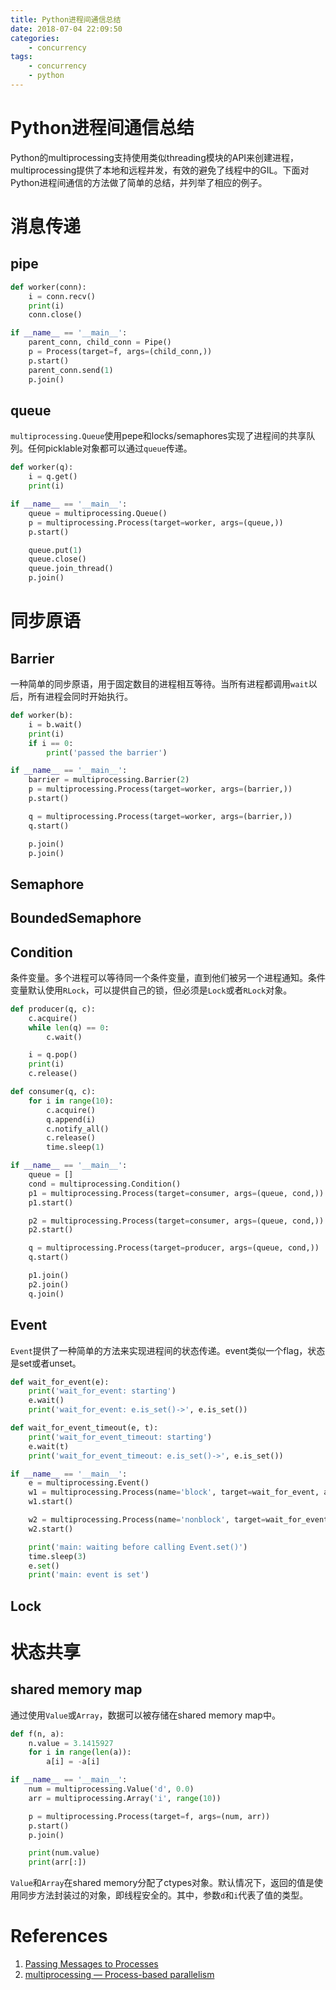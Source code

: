 ```yaml
---
title: Python进程间通信总结
date: 2018-07-04 22:09:50
categories:
    - concurrency
tags:
    - concurrency
    - python
---
```


# Python进程间通信总结

Python的multiprocessing支持使用类似threading模块的API来创建进程，multiprocessing提供了本地和远程并发，有效的避免了线程中的GIL。下面对Python进程间通信的方法做了简单的总结，并列举了相应的例子。

# 消息传递

## pipe

```python
def worker(conn):
    i = conn.recv()
    print(i)
    conn.close()

if __name__ == '__main__':
    parent_conn, child_conn = Pipe()
    p = Process(target=f, args=(child_conn,))
    p.start()
    parent_conn.send(1)
    p.join()
```

## queue

`multiprocessing.Queue`使用pepe和locks/semaphores实现了进程间的共享队列。任何picklable对象都可以通过`queue`传递。

```python
def worker(q):
    i = q.get()
    print(i)

if __name__ == '__main__':
    queue = multiprocessing.Queue()
    p = multiprocessing.Process(target=worker, args=(queue,))
    p.start()

    queue.put(1)
    queue.close()
    queue.join_thread()
    p.join()
```

# 同步原语

## Barrier

一种简单的同步原语，用于固定数目的进程相互等待。当所有进程都调用`wait`以后，所有进程会同时开始执行。

```python
def worker(b):
    i = b.wait()
    print(i)
    if i == 0:
        print('passed the barrier')

if __name__ == '__main__':
    barrier = multiprocessing.Barrier(2)
    p = multiprocessing.Process(target=worker, args=(barrier,))
    p.start()

    q = multiprocessing.Process(target=worker, args=(barrier,))
    q.start()

    p.join()
    p.join()
```

## Semaphore

## BoundedSemaphore

## Condition

条件变量。多个进程可以等待同一个条件变量，直到他们被另一个进程通知。条件变量默认使用`RLock`，可以提供自己的锁，但必须是`Lock`或者`RLock`对象。

```python
def producer(q, c):
    c.acquire()
    while len(q) == 0:
        c.wait()

    i = q.pop()
    print(i)
    c.release()

def consumer(q, c):
    for i in range(10):
        c.acquire()
        q.append(i)
        c.notify_all()
        c.release()
        time.sleep(1)

if __name__ == '__main__':
    queue = []
    cond = multiprocessing.Condition()
    p1 = multiprocessing.Process(target=consumer, args=(queue, cond,))
    p1.start()

    p2 = multiprocessing.Process(target=consumer, args=(queue, cond,))
    p2.start()

    q = multiprocessing.Process(target=producer, args=(queue, cond,))
    q.start()

    p1.join()
    p2.join()
    q.join()
```

## Event

`Event`提供了一种简单的方法来实现进程间的状态传递。event类似一个flag，状态是set或者unset。

```python
def wait_for_event(e):
    print('wait_for_event: starting')
    e.wait()
    print('wait_for_event: e.is_set()->', e.is_set())

def wait_for_event_timeout(e, t):
    print('wait_for_event_timeout: starting')
    e.wait(t)
    print('wait_for_event_timeout: e.is_set()->', e.is_set())

if __name__ == '__main__':
    e = multiprocessing.Event()
    w1 = multiprocessing.Process(name='block', target=wait_for_event, args=(e,))
    w1.start()

    w2 = multiprocessing.Process(name='nonblock', target=wait_for_event_timeout, args=(e, 2))
    w2.start()

    print('main: waiting before calling Event.set()')
    time.sleep(3)
    e.set()
    print('main: event is set')
```

## Lock

# 状态共享

## shared memory map

通过使用`Value`或`Array`，数据可以被存储在shared memory map中。

```python
def f(n, a):
    n.value = 3.1415927
    for i in range(len(a)):
        a[i] = -a[i]

if __name__ == '__main__':
    num = multiprocessing.Value('d', 0.0)
    arr = multiprocessing.Array('i', range(10))

    p = multiprocessing.Process(target=f, args=(num, arr))
    p.start()
    p.join()

    print(num.value)
    print(arr[:])
```

`Value`和`Array`在shared memory分配了ctypes对象。默认情况下，返回的值是使用同步方法封装过的对象，即线程安全的。其中，参数`d`和`i`代表了值的类型。

# References

1. [Passing Messages to Processes](https://pymotw.com/3/multiprocessing/communication.html)
2. [multiprocessing — Process-based parallelism](https://docs.python.org/3/library/multiprocessing.html)
